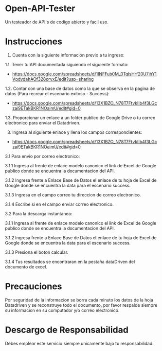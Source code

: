# Open-API-Tester
Un testeador de API's de codigo abierto y facil uso.
# Instrucciones
1. Cuenta con la siguiente información previo a tu ingreso:

1.1. Tener tu API documentada siguiendo el siguiente formato:
* https://docs.google.com/spreadsheets/d/1INFFub0M_0TqlsHrf20U7ihY1VpdvdahAOf328orvxE/edit?usp=sharing

1.2. Contar con una base de datos como la que se observa en la pagina de datos (Para recrear el escenario exitoso - Success):
* https://docs.google.com/spreadsheets/d/13X1BZO_N78T7FtvkIIb4f3LGczai9ETakBKR1NOaimU/edit#gid=0

1.3. Proporcionar un enlace a un folder publico de Google Drive o tu correo electronico para enviar el Datadriven.

3. Ingresa al siguiente enlace y llena los campos correspondientes:
* https://docs.google.com/spreadsheets/d/13X1BZO_N78T7FtvkIIb4f3LGczai9ETakBKR1NOaimU/edit#gid=0

3.1 Para envio por correo electronico:

3.1.1 Ingresa al frente de enlace modelo canonico el link de Excel de Google publico donde se encuentra la documentacion del API.

3.1.2 Ingresa frente a Enlace Base de Datos el enlace de tu hoja de Excel de Google donde se encuentra la data para el escenario success.

3.1.3 Ingresa en el campo correo tu direccion de correo electronico.

3.1.4 Escribe si en el campo enviar correo electronico.

3.2 Para la descarga instantanea:

3.1.1 Ingresa al frente de enlace modelo canonico el link de Excel de Google publico donde se encuentra la documentacion del API.

3.1.2 Ingresa frente a Enlace Base de Datos el enlace de tu hoja de Excel de Google donde se encuentra la data para el escenario success.

3.1.3 Presiona el boton calcular.

3.1.4 Tus resultados se encontraran en la pestaña dataDriven del documento de excel.

# Precauciones

Por seguridad de la informacion se borra cada minuto los datos de la hoja Datadriven y se reconstruye todo el documento, por favor respalde siempre su informacion en su computador y/o correo electronico.

# Descargo de Responsabilidad

Debes emplear este servicio siempre unicamente bajo tu responsabilidad.

